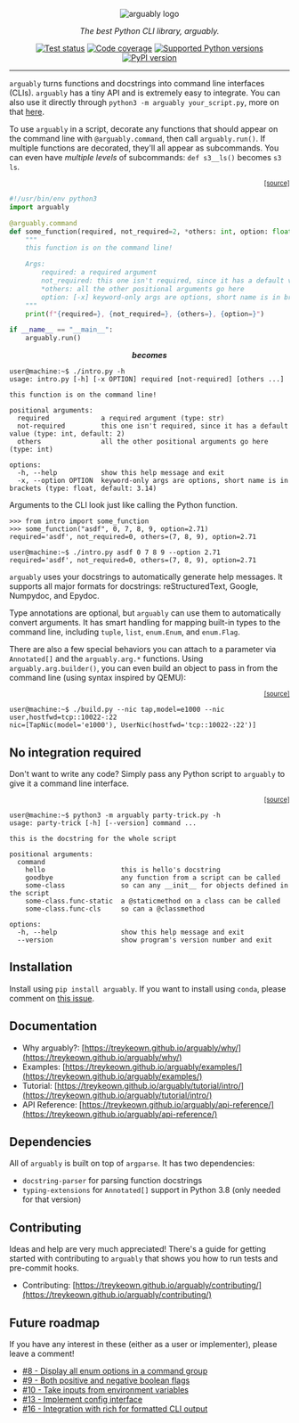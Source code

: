 <p align="center">
    <picture>
      <source media="(prefers-color-scheme: dark)" srcset="https://raw.githubusercontent.com/treykeown/arguably/main/etc/logo/arguably_white.png">
      <img alt="arguably logo" src="https://raw.githubusercontent.com/treykeown/arguably/main/etc/logo/arguably_black.png">
    </picture>
</p>

<p align="center">
    <em>
        The best Python CLI library, arguably.
    </em>
</p>

<p align="center">
    <a href="https://github.com/treykeown/arguably/actions/workflows/python-package.yml"><img src="https://github.com/treykeown/arguably/actions/workflows/python-package.yml/badge.svg" alt="Test status"></a>
    <a href="https://treykeown.github.io/arguably/coverage/"><img src="https://img.shields.io/endpoint?url=https://gist.githubusercontent.com/treykeown/f493b14288af4e8358ea8578c393213a/raw/arguably-coverage-badge.json" alt="Code coverage"></a>
    <a href="https://pypi.org/project/arguably/"><img src="https://shields.io/pypi/pyversions/arguably" alt="Supported Python versions"></a>
    <a href="https://pypi.org/project/arguably/"><img src="https://shields.io/pypi/v/arguably" alt="PyPI version"></a>
</p>
<hr>

`arguably` turns functions and docstrings into command line interfaces (CLIs). `arguably` has a tiny API and is
extremely easy to integrate. You can also use it directly through `python3 -m arguably your_script.py`, more on that
[here](#no-integration-required).

To use `arguably` in a script, decorate any functions that should appear on the command line with `@arguably.command`,
then call `arguably.run()`. If multiple functions are decorated, they'll all appear as subcommands. You can even have
*multiple levels* of subcommands: `def s3__ls()` becomes `s3 ls`.

<div align="right"><sub>
    <a href="https://github.com/treykeown/arguably/blob/main/etc/scripts/intro.py">[source]</a>
</sub></div>

```python
#!/usr/bin/env python3
import arguably

@arguably.command
def some_function(required, not_required=2, *others: int, option: float = 3.14):
    """
    this function is on the command line!

    Args:
        required: a required argument
        not_required: this one isn't required, since it has a default value
        *others: all the other positional arguments go here
        option: [-x] keyword-only args are options, short name is in brackets
    """
    print(f"{required=}, {not_required=}, {others=}, {option=}")

if __name__ == "__main__":
    arguably.run()
```

<p align="center"><b><em>becomes</em></b></p>

```console
user@machine:~$ ./intro.py -h
usage: intro.py [-h] [-x OPTION] required [not-required] [others ...]

this function is on the command line!

positional arguments:
  required             a required argument (type: str)
  not-required         this one isn't required, since it has a default value (type: int, default: 2)
  others               all the other positional arguments go here (type: int)

options:
  -h, --help           show this help message and exit
  -x, --option OPTION  keyword-only args are options, short name is in brackets (type: float, default: 3.14)
```

Arguments to the CLI look just like calling the Python function.

```pycon
>>> from intro import some_function
>>> some_function("asdf", 0, 7, 8, 9, option=2.71)
required='asdf', not_required=0, others=(7, 8, 9), option=2.71
```

```console
user@machine:~$ ./intro.py asdf 0 7 8 9 --option 2.71
required='asdf', not_required=0, others=(7, 8, 9), option=2.71
```

`arguably` uses your docstrings to automatically generate help messages. It supports all major formats for docstrings:
reStructuredText, Google, Numpydoc, and Epydoc.

Type annotations are optional, but `arguably` can use them to automatically convert arguments. It has smart handling for
mapping built-in types to the command line, including `tuple`, `list`, `enum.Enum`, and `enum.Flag`.

There are also a few special behaviors you can attach to a parameter via `Annotated[]` and the `arguably.arg.*`
functions. Using `arguably.arg.builder()`, you can even build an object to pass in from the command line (using syntax
inspired by QEMU):

<div align="right"><sub>
    <a href="https://github.com/treykeown/arguably/blob/main/etc/scripts/build.py">[source]</a>
</sub></div>

```console
user@machine:~$ ./build.py --nic tap,model=e1000 --nic user,hostfwd=tcp::10022-:22
nic=[TapNic(model='e1000'), UserNic(hostfwd='tcp::10022-:22')]
```

## No integration required

Don't want to write any code? Simply pass any Python script to `arguably` to give it a command line interface.

<div align="right"><sub>
    <a href="https://github.com/treykeown/arguably/blob/main/etc/scripts/party-trick.py">[source]</a>
</sub></div>

```console
user@machine:~$ python3 -m arguably party-trick.py -h
usage: party-trick [-h] [--version] command ...

this is the docstring for the whole script

positional arguments:
  command
    hello                   this is hello's docstring
    goodbye                 any function from a script can be called
    some-class              so can any __init__ for objects defined in the script
    some-class.func-static  a @staticmethod on a class can be called
    some-class.func-cls     so can a @classmethod

options:
  -h, --help                show this help message and exit
  --version                 show program's version number and exit
```

## Installation

Install using `pip install arguably`. If you want to install using `conda`, please comment on
[this issue](https://github.com/treykeown/arguably/issues/12).

## Documentation

* Why arguably?: [https://treykeown.github.io/arguably/why/](https://treykeown.github.io/arguably/why/)
* Examples: [https://treykeown.github.io/arguably/examples/](https://treykeown.github.io/arguably/examples/)
* Tutorial: [https://treykeown.github.io/arguably/tutorial/intro/](https://treykeown.github.io/arguably/tutorial/intro/)
* API Reference: [https://treykeown.github.io/arguably/api-reference/](https://treykeown.github.io/arguably/api-reference/)

## Dependencies

All of `arguably` is built on top of `argparse`. It has two dependencies:

* `docstring-parser` for parsing function docstrings
* `typing-extensions` for `Annotated[]` support in Python 3.8 (only needed for that version)

## Contributing

Ideas and help are very much appreciated! There's a guide for getting started with contributing to `arguably` that shows
you how to run tests and pre-commit hooks.

* Contributing: [https://treykeown.github.io/arguably/contributing/](https://treykeown.github.io/arguably/contributing/)

## Future roadmap

If you have any interest in these (either as a user or implementer), please leave a comment!

* [#8 - Display all enum options in a command group](https://github.com/treykeown/arguably/issues/8)
* [#9 - Both positive and negative boolean flags](https://github.com/treykeown/arguably/issues/9)
* [#10 - Take inputs from environment variables](https://github.com/treykeown/arguably/issues/10)
* [#13 - Implement config interface](https://github.com/treykeown/arguably/issues/13)
* [#16 - Integration with rich for formatted CLI output](https://github.com/treykeown/arguably/issues/16)
